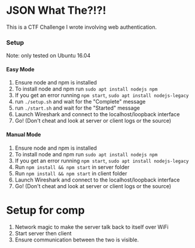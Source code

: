 # JSON What The?!?!
This is a CTF Challenge I wrote involving web authentication.

### Setup
Note: only tested on Ubuntu 16.04
#### Easy Mode
1. Ensure node and npm is installed
  1. To install node and npm run `sudo apt install nodejs npm`
  2. If you get an error running `npm start`, `sudo apt install nodejs-legacy`
2. run `./setup.sh` and wait for the "Complete" message
3. run `./start.sh` and wait for the "Started" message
4. Launch Wireshark and connect to the localhost/loopback interface
5. Go! (Don't cheat and look at server or client logs or the source)

#### Manual Mode
1. Ensure node and npm is installed
  1. To install node and npm run `sudo apt install nodejs npm`
  2. If you get an error running `npm start`, `sudo apt install nodejs-legacy`
2. Run `npm install && npm start` in server folder
3. Run `npm install && npm start` in client folder
4. Launch Wireshark and connect to the localhost/loopback interface
5. Go! (Don't cheat and look at server or client logs or the source)


# Setup for comp
1. Network magic to make the server talk back to itself over WiFi
2. Start server then client
3. Ensure communication between the two is visible.
